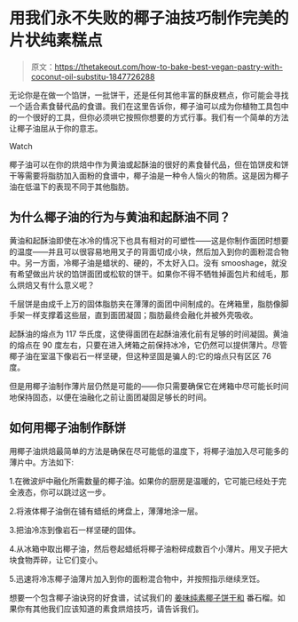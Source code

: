 # 用我们永不失败的椰子油技巧制作完美的片状纯素糕点

> 原文：<https://thetakeout.com/how-to-bake-best-vegan-pastry-with-coconut-oil-substitu-1847726288>

无论你是在做一个馅饼，一批饼干，还是任何其他丰富的酥皮糕点，你可能会寻找一个适合素食替代品的食谱。我们在这里告诉你，椰子油可以成为你植物工具包中的一个很好的工具，但你必须哄它按照你想要的方式行事。我们有一个简单的方法让椰子油屈从于你的意志。

Watch

椰子油可以在你的烘焙中作为黄油或起酥油的很好的素食替代品，但在馅饼皮和饼干等需要将脂肪加入面粉的食谱中，椰子油是一种令人恼火的物质。这是因为椰子油在低温下的表现不同于其他脂肪。

## 为什么椰子油的行为与黄油和起酥油不同？

黄油和起酥油即使在冰冷的情况下也具有相对的可塑性——这是你制作面团时想要的温度——并且可以很容易地用叉子的背面切成小块，然后加入到你的面粉混合物中。另一方面，冷椰子油是蜡状的、硬的，不太好入口。没有 smooshage，就没有希望做出片状的馅饼面团或松软的饼干。如果你不得不牺牲掉面包片和绒毛，那么烘焙又有什么意义呢？

千层饼是由成千上万的固体脂肪夹在薄薄的面团中间制成的。在烤箱里，脂肪像脚手架一样支撑着这些层，直到面团凝固；脂肪最终会融化并被外壳吸收。

起酥油的熔点为 117 华氏度，这使得面团在起酥油液化前有足够的时间凝固。黄油的熔点在 90 度左右，只要在进入烤箱之前保持冰冷，它仍然可以提供薄片。尽管椰子油在室温下像岩石一样坚硬，但这种坚固是骗人的:它的熔点只有区区 76 度。

但是用椰子油制作薄片层仍然是可能的——你只需要确保它在烤箱中尽可能长时间地保持固态，以便在油融化之前让面团凝固足够长的时间。

## 如何用椰子油制作酥饼

用椰子油烘焙最简单的方法是确保在尽可能低的温度下，将椰子油加入尽可能多的薄片中。方法如下:

1.在微波炉中融化所需数量的椰子油。如果你的厨房是温暖的，它可能已经处于完全液态，你可以跳过这一步。

2.将液体椰子油倒在铺有蜡纸的烤盘上，薄薄地涂一层。

3.把油冷冻到像岩石一样坚硬的固体。

4.从冰箱中取出椰子油，然后卷起蜡纸将椰子油粉碎成数百个小薄片。用叉子把大块食物弄碎，让它们变小。

5.迅速将冷冻椰子油薄片加入到你的面粉混合物中，并按照指示继续烹饪。

想要一个包含椰子油诀窍的好食谱，试试我们的 [姜味纯素椰子饼干和](https://thetakeout.com/how-to-make-vegan-biscuits-recipe-freeze-coconut-oil-gi-1841763699) 番石榴。如果你有其他我们应该知道的素食烘焙技巧，请告诉我们。